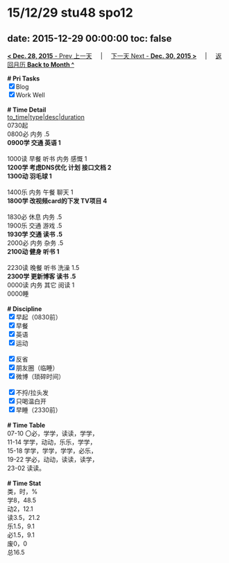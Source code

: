# 15/12/29 stu48 spo12

date: 2015-12-29 00:00:00
toc: false
---
[**< Dec. 28, 2015** - Prev 上一天](/lifelogs/2015/12/d28.md) &nbsp; &nbsp; | &nbsp; &nbsp; [下一天 Next - **Dec. 30, 2015 >**](/lifelogs/2015/12/d30.md) &nbsp; &nbsp; |  &nbsp; &nbsp; [返回月历 **Back to Month ^**](/lifelogs/2015/12/index.md)
<br/><div><b># Pri Tasks</b></div><div><input checked="true" type="checkbox"/>Blog</div><div><input checked="true" type="checkbox"/>Work Well</div><div><br/></div><div><b># Time Detail</b></div><div><u>to_time|type|desc|duration</u></div><div>0730起</div><div>0800必 内务 .5</div><div><b>0900学 交通 英语 1</b></div><div><br/></div><div>1000读 早餐 听书 内务 感慨 1</div><div><b>1200学 考虑DNS优化 计划 接口文档 2</b></div><div><b>1300动 羽毛球 1</b></div><div><br/></div><div>1400乐 内务 午餐 聊天 1</div><div><b>1800学 改视频card的下发 TV项目 4</b></div><div><br/></div><div>1830必 休息 内务 .5</div><div>1900乐 交通 游戏 .5</div><div><b>1930学 交通 读书 .5</b></div><div>2000必 内务 杂务 .5</div><div><b>2100动 健身 听书 1</b></div><div><br/></div><div>2230读 晚餐 听书 洗澡 1.5</div><div><b>2300学 更新博客 读书 .5</b></div><div>0000读 内务 其它 阅读 1</div><div>0000睡</div><div><br/></div><div><b># Discipline</b></div><div><input checked="true" type="checkbox"/>早起（0830前）</div><div><input checked="true" type="checkbox"/>早餐</div><div><input checked="true" type="checkbox"/>英语</div><div><input checked="true" type="checkbox"/>运动</div><div><br/></div><div><input checked="true" type="checkbox"/>反省</div><div><input checked="true" type="checkbox"/>朋友圈（临睡）</div><div><input checked="true" type="checkbox"/>微博（琐碎时间）</div><div><br/></div><div><input checked="true" type="checkbox"/>不捋/拉头发</div><div><input checked="true" type="checkbox"/>只喝温白开</div><div><input checked="true" type="checkbox"/>早睡（2330前）</div><div><br/></div><div><b># Time Table</b></div><div>07-10 〇必，学学，读读，学学，</div><div>11-14 学学，动动，乐乐，学学，</div><div>15-18 学学，学学，学学，必乐，</div><div>19-22 学必，动动，读读，读学，</div><div>23-02 读读。</div><div><br/></div><div><b># Time Stat</b></div><div>类，时，%</div><div>学8，48.5</div><div>动2，12.1</div><div>读3.5，21.2</div><div>乐1.5，9.1</div><div>必1.5，9.1</div><div>废0，0</div><div>总16.5</div>
